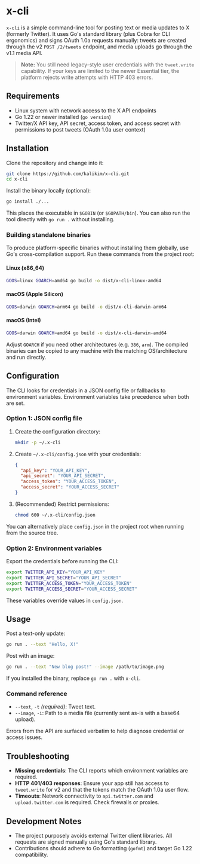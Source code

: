 # x-cli

`x-cli` is a simple command-line tool for posting text or media updates to X (formerly Twitter). It uses Go's standard library (plus Cobra for CLI ergonomics) and signs OAuth 1.0a requests manually: tweets are created through the v2 `POST /2/tweets` endpoint, and media uploads go through the v1.1 media API.

> **Note:** You still need legacy-style user credentials with the `tweet.write` capability. If your keys are limited to the newer Essential tier, the platform rejects write attempts with HTTP 403 errors.

## Requirements

- Linux system with network access to the X API endpoints
- Go 1.22 or newer installed (`go version`)
- Twitter/X API key, API secret, access token, and access secret with permissions to post tweets (OAuth 1.0a user context)

## Installation

Clone the repository and change into it:

```bash
git clone https://github.com/kalikim/x-cli.git
cd x-cli
```

Install the binary locally (optional):

```bash
go install ./...
```

This places the executable in `$GOBIN` (or `$GOPATH/bin`). You can also run the tool directly with `go run .` without installing.

### Building standalone binaries

To produce platform-specific binaries without installing them globally, use Go's cross-compilation support. Run these commands from the project root:

#### Linux (x86_64)

```bash
GOOS=linux GOARCH=amd64 go build -o dist/x-cli-linux-amd64
```

#### macOS (Apple Silicon)

```bash
GOOS=darwin GOARCH=arm64 go build -o dist/x-cli-darwin-arm64
```

#### macOS (Intel)

```bash
GOOS=darwin GOARCH=amd64 go build -o dist/x-cli-darwin-amd64
```

Adjust `GOARCH` if you need other architectures (e.g. `386`, `arm`). The compiled binaries can be copied to any machine with the matching OS/architecture and run directly.

## Configuration

The CLI looks for credentials in a JSON config file or fallbacks to environment variables. Environment variables take precedence when both are set.

### Option 1: JSON config file

1. Create the configuration directory:
   ```bash
   mkdir -p ~/.x-cli
   ```
2. Create `~/.x-cli/config.json` with your credentials:
   ```json
   {
     "api_key": "YOUR_API_KEY",
     "api_secret": "YOUR_API_SECRET",
     "access_token": "YOUR_ACCESS_TOKEN",
     "access_secret": "YOUR_ACCESS_SECRET"
   }
   ```
3. (Recommended) Restrict permissions:
   ```bash
   chmod 600 ~/.x-cli/config.json
   ```

You can alternatively place `config.json` in the project root when running from the source tree.

### Option 2: Environment variables

Export the credentials before running the CLI:

```bash
export TWITTER_API_KEY="YOUR_API_KEY"
export TWITTER_API_SECRET="YOUR_API_SECRET"
export TWITTER_ACCESS_TOKEN="YOUR_ACCESS_TOKEN"
export TWITTER_ACCESS_SECRET="YOUR_ACCESS_SECRET"
```

These variables override values in `config.json`.

## Usage

Post a text-only update:

```bash
go run . --text "Hello, X!"
```

Post with an image:

```bash
go run . --text "New blog post!" --image /path/to/image.png
```

If you installed the binary, replace `go run .` with `x-cli`.

### Command reference

- `--text`, `-t` *(required)*: Tweet text.
- `--image`, `-i`: Path to a media file (currently sent as-is with a base64 upload).

Errors from the API are surfaced verbatim to help diagnose credential or access issues.

## Troubleshooting

- **Missing credentials**: The CLI reports which environment variables are required.
- **HTTP 401/403 responses**: Ensure your app still has access to `tweet.write` for v2 and that the tokens match the OAuth 1.0a user flow.
- **Timeouts**: Network connectivity to `api.twitter.com` and `upload.twitter.com` is required. Check firewalls or proxies.

## Development Notes

- The project purposely avoids external Twitter client libraries. All requests are signed manually using Go's standard library.
- Contributions should adhere to Go formatting (`gofmt`) and target Go 1.22 compatibility.
